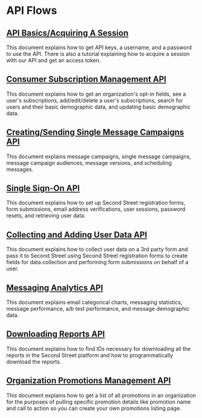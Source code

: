 # API Flows

## [API Basics/Acquiring A Session](https://docs.google.com/document/d/1HMuWBjd6skHPfSwXpW36d2bLMyZT8dyXK0AzgkLtGE8/edit?usp=sharing)

This document explains how to get API keys, a username, and a password to use the API. There is also a tutorial explaining how to acquire a session with our API and get an access token.

## [Consumer Subscription Management API](https://docs.google.com/document/d/1j5Sw28kNOpyb6ZpFJFwndBBgP_jHVL9UbK5NJBYK3g0/edit?usp=sharing)

This document explains how to get an organization's opt-in fields, see a user's subscriptions, add/edit/delete a user's subscriptions, search for users and their basic demographic data, and updating basic demographic data.

## [Creating/Sending Single Message Campaigns API](http://secondstreet.github.io/api-docs/flows/sending_an_email.html)

This document explains message campaigns, single message campaigns, message campaign audiences, message versions, and scheduling messages.

## [Single Sign-On API](https://docs.google.com/document/d/1UI9gMAWRMPR2u8EryumVXSAELJknuErIpoqq7lDyBsc/edit)

This document explains how to set up Second Street registration forms, form submissions, email address verifications, user sessions, password resets, and retrieving user data.

## [Collecting and Adding User Data API](https://docs.google.com/document/d/16AzNO8Iay4uwoL3blTPf1ZMS079GXg6ngK0F7szl6V4/edit?usp=sharing)

This document explains how to collect user data on a 3rd party form and pass it to Second Street using Second Street registration forms to create fields for data collection and performing form submissions on behalf of a user.

## [Messaging Analytics API](https://docs.google.com/document/d/1Mb0h_b7SZCtRfhgc3Tge7Z9oa_YPLEUy9BAd2QxDl6A/edit)

This document explains email categorical charts, messaging statistics, message performance, a/b test performance, and message demographic data.

## [Downloading Reports API](https://docs.google.com/document/d/1XMP1scX1ft5tIr2q02_UDipe-JRi525nQGb88YYhoWk/edit?usp=sharing)

This document explains how to find IDs necessary for downloading all the reports in the Second Street platform and how to programmatically download the reports. 


## [Organization Promotions Management API](https://docs.google.com/document/d/1c-gKBmz_LgORLAmx05HfLmrR9O94us6FIytDA9xz06s/edit?usp=sharing)

This document explains how to get a list of all promotions in an organization for the purposes of pulling specific promotion details like promotion name and call to action so you can create your own promotions listing page.
